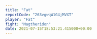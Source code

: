 ```yaml
---
title: "Fat"
reportCode: "263vgwqW1G4jMVXT"
player: "Fat"
fight: "Magtheridon"
date: 2021-07-15T18:53:21.415000+00:00
---
```

